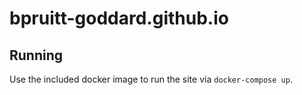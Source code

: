 bpruitt-goddard.github.io
=========================

## Running
Use the included docker image to run the site via `docker-compose up`.
